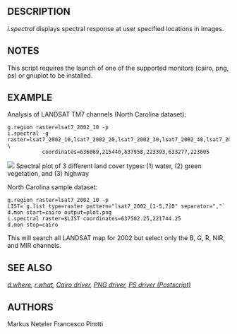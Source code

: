 ## DESCRIPTION

*i.spectral* displays spectral response at user specified locations in
images.

## NOTES

This script requires the launch of one of the supported monitors (cairo,
png, ps) or gnuplot to be installed.

## EXAMPLE

Analysis of LANDSAT TM7 channels (North Carolina dataset):

```shell
g.region raster=lsat7_2002_10 -p
i.spectral -g raster=lsat7_2002_10,lsat7_2002_20,lsat7_2002_30,lsat7_2002_40,lsat7_2002_50,lsat7_2002_70 \
           coordinates=636069,215440,637958,223393,633277,223605
```

<img src="i_spectral.png" data-border="1" />
Spectral plot of 3 different land cover types: (1) water, (2) green
vegetation, and (3) highway

North Carolina sample dataset:

```shell
g.region raster=lsat7_2002_10 -p
LIST=`g.list type=raster pattern="lsat7_2002_[1-5,7]0" separator=","`
d.mon start=cairo output=plot.png
i.spectral raster=$LIST coordinates=637502.25,221744.25
d.mon stop=cairo
```

This will search all LANDSAT map for 2002 but select only the B, G, R,
NIR, and MIR channels.

## SEE ALSO

*[d.where](d.where.md), [r.what](r.what.md), [Cairo
driver](cairodriver.md), [PNG driver](pngdriver.md), [PS driver
(Postscript)](psdriver.md)*

## AUTHORS

Markus Neteler
Francesco Pirotti
